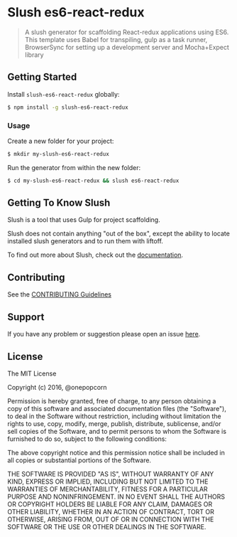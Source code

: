 # Slush es6-react-redux 

> A slush generator for scaffolding React-redux applications using ES6. This template uses Babel for transpiling, gulp as a task runner, BrowserSync for setting up a development server and Mocha+Expect library


## Getting Started

Install `slush-es6-react-redux` globally:

```bash
$ npm install -g slush-es6-react-redux
```

### Usage

Create a new folder for your project:

```bash
$ mkdir my-slush-es6-react-redux
```

Run the generator from within the new folder:

```bash
$ cd my-slush-es6-react-redux && slush es6-react-redux
```

## Getting To Know Slush

Slush is a tool that uses Gulp for project scaffolding.

Slush does not contain anything "out of the box", except the ability to locate installed slush generators and to run them with liftoff.

To find out more about Slush, check out the [documentation](https://github.com/slushjs/slush).

## Contributing

See the [CONTRIBUTING Guidelines](https://github.com/onepopcorn/slush-es6-react-redux/blob/master/CONTRIBUTING.md)

## Support
If you have any problem or suggestion please open an issue [here](https://github.com/onepopcorn/slush-es6-react-redux/issues).

## License 

The MIT License

Copyright (c) 2016, @onepopcorn

Permission is hereby granted, free of charge, to any person
obtaining a copy of this software and associated documentation
files (the "Software"), to deal in the Software without
restriction, including without limitation the rights to use,
copy, modify, merge, publish, distribute, sublicense, and/or sell
copies of the Software, and to permit persons to whom the
Software is furnished to do so, subject to the following
conditions:

The above copyright notice and this permission notice shall be
included in all copies or substantial portions of the Software.

THE SOFTWARE IS PROVIDED "AS IS", WITHOUT WARRANTY OF ANY KIND,
EXPRESS OR IMPLIED, INCLUDING BUT NOT LIMITED TO THE WARRANTIES
OF MERCHANTABILITY, FITNESS FOR A PARTICULAR PURPOSE AND
NONINFRINGEMENT. IN NO EVENT SHALL THE AUTHORS OR COPYRIGHT
HOLDERS BE LIABLE FOR ANY CLAIM, DAMAGES OR OTHER LIABILITY,
WHETHER IN AN ACTION OF CONTRACT, TORT OR OTHERWISE, ARISING
FROM, OUT OF OR IN CONNECTION WITH THE SOFTWARE OR THE USE OR
OTHER DEALINGS IN THE SOFTWARE.

